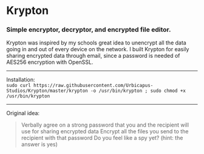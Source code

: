 # Krypton
### Simple encryptor, decryptor, and encrypted file editor.

Krypton was inspired by my schools great idea to unencrypt all the data going in and out of every device on the network.
I built Krypton for easily sharing encrypted data through email, since a password is needed of AES256 encryption with OpenSSL.

----

Installation:
<br>
`sudo curl https://raw.githubusercontent.com/Urbicapus-Studios/Krypton/master/krypton -o /usr/bin/krypton ; sudo chmod +x /usr/bin/krypton`

----

Original idea:
> Verbally agree on a strong password that you and the recipient will use for sharing encrypted data
> Encrypt all the files you send to the recipient with that password
> Do you feel like a spy yet? (hint: the answer is yes)
